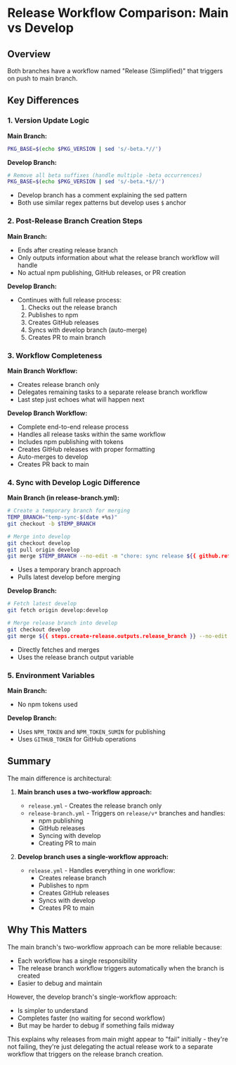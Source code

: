 # Release Workflow Comparison: Main vs Develop

## Overview
Both branches have a workflow named "Release (Simplified)" that triggers on push to main branch.

## Key Differences

### 1. Version Update Logic
**Main Branch:**
```bash
PKG_BASE=$(echo $PKG_VERSION | sed 's/-beta.*//')
```

**Develop Branch:**
```bash
# Remove all beta suffixes (handle multiple -beta occurrences)
PKG_BASE=$(echo $PKG_VERSION | sed 's/-beta.*$//')
```
- Develop branch has a comment explaining the sed pattern
- Both use similar regex patterns but develop uses `$` anchor

### 2. Post-Release Branch Creation Steps

**Main Branch:**
- Ends after creating release branch
- Only outputs information about what the release branch workflow will handle
- No actual npm publishing, GitHub releases, or PR creation

**Develop Branch:**
- Continues with full release process:
  1. Checks out the release branch
  2. Publishes to npm
  3. Creates GitHub releases
  4. Syncs with develop branch (auto-merge)
  5. Creates PR to main branch

### 3. Workflow Completeness

**Main Branch Workflow:**
- Creates release branch only
- Delegates remaining tasks to a separate release branch workflow
- Last step just echoes what will happen next

**Develop Branch Workflow:**
- Complete end-to-end release process
- Handles all release tasks within the same workflow
- Includes npm publishing with tokens
- Creates GitHub releases with proper formatting
- Auto-merges to develop
- Creates PR back to main

### 4. Sync with Develop Logic Difference
**Main Branch (in release-branch.yml):**
```bash
# Create a temporary branch for merging
TEMP_BRANCH="temp-sync-$(date +%s)"
git checkout -b $TEMP_BRANCH

# Merge into develop
git checkout develop
git pull origin develop
git merge $TEMP_BRANCH --no-edit -m "chore: sync release ${{ github.ref_name }} to develop"
```
- Uses a temporary branch approach
- Pulls latest develop before merging

**Develop Branch:**
```bash
# Fetch latest develop
git fetch origin develop:develop

# Merge release branch into develop
git checkout develop
git merge ${{ steps.create-release.outputs.release_branch }} --no-edit -m "chore: sync release ${{ steps.create-release.outputs.release_branch }} to develop"
```
- Directly fetches and merges
- Uses the release branch output variable

### 5. Environment Variables
**Main Branch:**
- No npm tokens used

**Develop Branch:**
- Uses `NPM_TOKEN` and `NPM_TOKEN_SUMIN` for publishing
- Uses `GITHUB_TOKEN` for GitHub operations

## Summary
The main difference is architectural:

1. **Main branch uses a two-workflow approach:**
   - `release.yml` - Creates the release branch only
   - `release-branch.yml` - Triggers on `release/v*` branches and handles:
     - npm publishing
     - GitHub releases
     - Syncing with develop
     - Creating PR to main

2. **Develop branch uses a single-workflow approach:**
   - `release.yml` - Handles everything in one workflow:
     - Creates release branch
     - Publishes to npm
     - Creates GitHub releases
     - Syncs with develop
     - Creates PR to main

## Why This Matters
The main branch's two-workflow approach can be more reliable because:
- Each workflow has a single responsibility
- The release branch workflow triggers automatically when the branch is created
- Easier to debug and maintain

However, the develop branch's single-workflow approach:
- Is simpler to understand
- Completes faster (no waiting for second workflow)
- But may be harder to debug if something fails midway

This explains why releases from main might appear to "fail" initially - they're not failing, they're just delegating the actual release work to a separate workflow that triggers on the release branch creation.